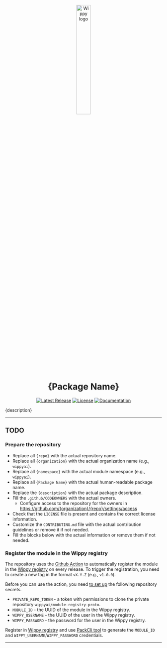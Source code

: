 <p align="center">
    <a href="https://wippy.ai" target="_blank">
        <picture>
            <source media="(prefers-color-scheme: dark)" srcset="https://github.com/wippyai/.github/blob/main/logo/wippy-text-dark.svg?raw=true">
            <img width="30%" align="center" src="https://github.com/wippyai/.github/blob/main/logo/wippy-text-light.svg?raw=true" alt="Wippy logo">
        </picture>
    </a>
</p>
<h1 align="center">{Package Name}</h1>
<div align="center">

[![Latest Release](https://img.shields.io/github/v/release/{organization}/{repo}?style=flat-square)][releases-page]
[![License](https://img.shields.io/github/license/{organization}/{repo}?style=flat-square)](LICENSE)
[![Documentation](https://img.shields.io/badge/Wippy-Documentation-brightgreen.svg?style=flat-square)][wippy-documentation]

</div>

{description}

---

## TODO

### Prepare the repository

- Replace all `{repo}` with the actual repository name.
- Replace all `{organization}` with the actual organization name (e.g., `wippyai`).
- Replace all `{namespace}` with the actual module namespace (e.g., `wippyai`).
- Replace all `{Package Name}` with the actual human-readable package name.
- Replace the `{description}` with the actual package description.
- Fill the `.github/CODEOWNERS` with the actual owners.
  - Configure access to the repository for the owners in https://github.com/{organization}/{repo}/settings/access
- Check that the `LICENSE` file is present and contains the correct license information.
- Customize the `CONTRIBUTING.md` file with the actual contribution guidelines or remove it if not needed.
- Fill the blocks below with the actual information or remove them if not needed.

### Register the module in the Wippy registry

The repository uses the [Github Action](https://github.com/wippyai/action-module-release)
to automatically register the module in the [Wippy registry][modules-registry] on every release.
To trigger the registration, you need to create a new tag in the format `vX.Y.Z` (e.g., `v1.0.0`).

Before you can use the action, you need [to set up](https://github.com/{organization}/{repo}/settings/secrets/actions) the following repository secrets.

- `PRIVATE_REPO_TOKEN` - a token with permissions to clone the private repository `wippyai/module-registry-proto`.
- `MODULE_ID` - the UUID of the module in the Wippy registry.
- `WIPPY_USERNAME` - the UUID of the user in the Wippy registry.
- `WIPPY_PASSWORD` - the password for the user in the Wippy registry.

Register in [Wippy registry][modules-registry] and use [PackCli tool][packcli] to generate the `MODULE_ID` and `WIPPY_USERNAME`/`WIPPY_PASSWORD` credentials.

---

[wippy-documentation]: https://docs.wippy.ai
[releases-page]: https://github.com/{organization}/{repo}/releases
[packcli]: https://github.com/wippyai/packcli
[modules-registry]: https://modules.wippy.ai
